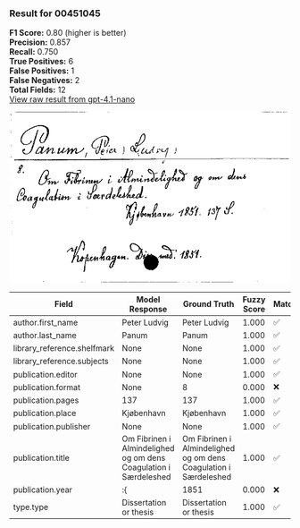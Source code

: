 ### Result for 00451045
**F1 Score:** 0.80 (higher is better)<br>**Precision:** 0.857<br>**Recall:** 0.750<br>**True Positives:** 6<br>**False Positives:** 1<br>**False Negatives:** 2<br>**Total Fields:** 12<br>[View raw result from gpt-4.1-nano](https://github.com/RISE-UNIBAS/humanities_data_benchmark/blob/main/results/2025-09-24/T0162/request_T0162_00451045.json)

<img src="https://github.com/RISE-UNIBAS/humanities_data_benchmark/blob/main/benchmarks/zettelkatalog/images/00451045.jpg?raw=true" alt="00451045" width="600px">

| Field | Model Response | Ground Truth | Fuzzy Score | Match |
|-------|----------------|--------------|-------------|-------|
| author.first_name | Peter Ludvig | Peter Ludvig | 1.000 | ✅ |
| author.last_name | Panum | Panum | 1.000 | ✅ |
| library_reference.shelfmark | None | None | 1.000 | ✅ |
| library_reference.subjects | None | None | 1.000 | ✅ |
| publication.editor | None | None | 1.000 | ✅ |
| publication.format | None | 8 | 0.000 | ❌ |
| publication.pages | 137 | 137 | 1.000 | ✅ |
| publication.place | Kjøbenhavn | Kjøbenhavn | 1.000 | ✅ |
| publication.publisher | None | None | 1.000 | ✅ |
| publication.title | Om Fibrinen i Almindelighed og om dens Coagulation i Særdeleshed | Om Fibrinen i Almindelighed og om dens Coagulation i Særdeleshed | 1.000 | ✅ |
| publication.year | :{ | 1851 | 0.000 | ❌ |
| type.type | Dissertation or thesis | Dissertation or thesis | 1.000 | ✅ |
